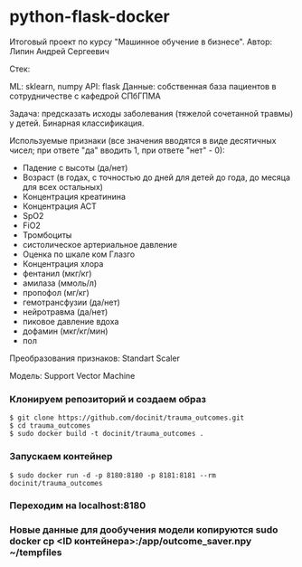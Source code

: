 # python-flask-docker
Итоговый проект по курсу "Машинное обучение в бизнесе".
Автор: Липин Андрей Сергеевич

Стек:

ML: sklearn, numpy
API: flask
Данные: собственная база пациентов в сотрудничестве с кафедрой СПбГПМА

Задача: предсказать исходы заболевания (тяжелой сочетанной травмы) у детей. Бинарная классификация.

Используемые признаки (все значения вводятся в виде десятичных чисел; при ответе "да" вводить 1, при ответе "нет" - 0):
* Падение с высоты (да/нет)
* Возраст (в годах, с точностью до дней для детей до года, до месяца для всех остальных)
* Концентрация креатинина
* Концентрация АСТ
* SpO2
* FiO2
* Тромбоциты
* систолическое артериальное давление
* Оценка по шкале ком Глазго
* Концентрация хлора
* фентанил (мкг/кг)
* амилаза (ммоль/л)
* пропофол (мг/кг)
* гемотрансфузии (да/нет)
* нейротравма (да/нет)
* пиковое давление вдоха
* дофамин (мкг/кг/мин)
* пол

Преобразования признаков: Standart Scaler

Модель: Support Vector Machine

### Клонируем репозиторий и создаем образ
```
$ git clone https://github.com/docinit/trauma_outcomes.git
$ cd trauma_outcomes
$ sudo docker build -t docinit/trauma_outcomes .
```

### Запускаем контейнер
```
$ sudo docker run -d -p 8180:8180 -p 8181:8181 --rm docinit/trauma_outcomes
```

### Переходим на localhost:8180

### Новые данные для дообучения модели копируются sudo docker cp <ID контейнера>:/app/outcome_saver.npy ~/tempfiles
